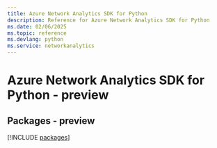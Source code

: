 ```yaml
---
title: Azure Network Analytics SDK for Python
description: Reference for Azure Network Analytics SDK for Python
ms.date: 02/06/2025
ms.topic: reference
ms.devlang: python
ms.service: networkanalytics
---
```

# Azure Network Analytics SDK for Python - preview
## Packages - preview
[!INCLUDE [packages](network-analytics-index.md)]